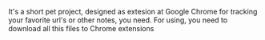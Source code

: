 It's a short pet project, designed as extesion at Google Chrome for tracking your favorite url's or other notes, you need. 
For using, you need to download all this files to Chrome extensions
